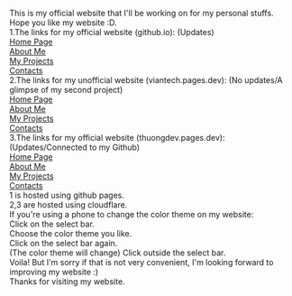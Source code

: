 This is my official website that I'll be working on for my personal stuffs.<br/>
Hope you like my website :D.<br/>
1.The links for my official website (github.io): (Updates) <br/>
[Home Page](https://viantetech.github.io/home)<br/>
[About Me](https://viantetech.github.io/aboutme)<br/>
[My Projects](https://viantetech.github.io/myprojects)<br/>
[Contacts](https://viantetech.github.io/contacts)<br/>
2.The links for my unofficial website (viantech.pages.dev): (No updates/A glimpse of my second project)<br/>
[Home Page](https://viantech.pages.dev/home)<br/>
[About Me](https://viantech.pages.dev/aboutme)<br/>
[My Projects](https://viantech.pages.dev/myprojects)<br/>
[Contacts](https://viantech.pages.dev/contacts)<br/>
3.The links for my official website (thuongdev.pages.dev): (Updates/Connected to my Github)<br/>
[Home Page](https://thuongdev.pages.dev/home)<br/>
[About Me](https://thuongdev.pages.dev/aboutme)<br/>
[My Projects](https://thuongdev.pages.dev/myprojects)<br/>
[Contacts](https://thuongdev.pages.dev/contacts)<br/>
1 is hosted using github pages.<br/>
2,3 are hosted using cloudflare.<br/>
If you're using a phone to change the color theme on my website:<br/>
Click on the select bar.<br/>
Choose the color theme you like.<br/> 
Click on the select bar again.<br/>
(The color theme will change) Click outside the select bar.<br/>
Voila! But I'm sorry if that is not very convenient, I'm looking forward to improving my website :)<br/>
Thanks for visiting my website.<br/>